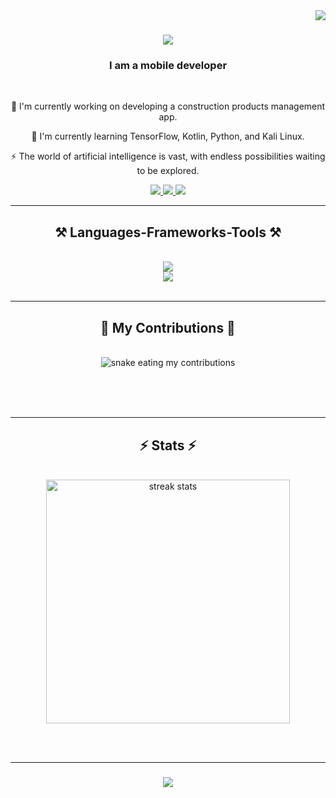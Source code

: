 <img align="right" src="https://visitor-badge.laobi.icu/badge?page_id=miladvlp.pro" />

<h1 align="center">
    <img src="https://readme-typing-svg.herokuapp.com/?font=Righteous&size=35&center=true&vCenter=true&width=500&height=70&duration=4000&lines=Hello+Everyone!+👋;+I'm+Milad+Valipour!;" />
</h1>

<h3 align="center">I am a mobile developer</h3>

<br/>

<div align="center">
 
🔭 I'm currently working on developing a construction products management app.

🌱 I'm currently learning TensorFlow, Kotlin, Python, and Kali Linux.

⚡  The world of artificial intelligence is vast, with endless possibilities waiting to be explored.
 
 </div>
 
<div align="center"> 
  <a href="miladvalipor23@gmail.com">
    <img src="https://img.shields.io/badge/Gmail-333333?style=for-the-badge&logo=gmail&logoColor=red" />
  </a>
  <a href="https://linkedin.com/in/miladvalipor" >
    <img src="https://img.shields.io/badge/LinkedIn-0077B5?style=for-the-badge&logo=linkedin&logoColor=white"/>
  </a>
  <a href="https://www.youtube.com/channel/UCAblenagAhfGKKV3z88s3Jw" >
     <img src="https://img.shields.io/badge/YouTube-FF5722?style=for-the-badge&logo=youtube&logoColor=white"  /> <!-- sqlite, safari, google-chrome are other good icon options -->
  </a>
</div>

 <hr/>
 
<h2 align="center">⚒️ Languages-Frameworks-Tools ⚒️</h2>
<br/>
<div align="center">
    <img src="https://skillicons.dev/icons?i=github,python,firebase,kotlin,blender,dart,ps,tensorflow" /><br>
    <img src="https://skillicons.dev/icons?i=mysql,vscode,git,flutter,androidstudio,ae,linux,pr" />
</div>

<br/>
<hr/>

<div align="center">
  <h2>🐍 My Contributions 🐍</h2>
  <br>
  <img alt="snake eating my contributions" src="https://raw.githubusercontent.com/miladvlp/about/output/github-contribution-grid-snake.gif" />
  
  <br/><br/><br/>
</div>

<hr/>

<h2 align="center">⚡ Stats ⚡</h2>
<br>
<div align=center>
  <img width=390 src="https://streak-stats.demolab.com?user=miladvlp&theme=swift&border_radius=10" alt="streak stats"/>
<!--   <img width=390 src="https://github-readme-stats-salesp07.vercel.app/api?username=salesp07&count_private=true&show_icons=true&theme=react&rank_icon=github&border_radius=10" alt="readme stats" /> -->
  <br/>
<!--   <img width=325 align="center" src="https://github-readme-stats-salesp07.vercel.app/api/top-langs/?username=miladvlp&hide=HTML&langs_count=8&layout=compact&theme=react&border_radius=10&size_weight=0.5&count_weight=0.5&exclude_repo=github-readme-stats" alt="top langs" /> -->
</div>

<br/><br/>
<hr/>

<h3 align="center">
    <img src="https://readme-typing-svg.herokuapp.com/?font=Righteous&size=25&center=true&vCenter=true&width=500&height=70&duration=4000&lines=Thanks+for+visiting!+✌️;+Shoot+me+a+message+on+Linkedin!;I'm+always+down+to+collab+:)">
</h3>

<br/>
